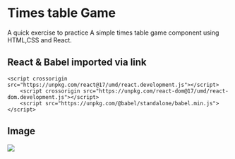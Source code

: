 # Times table Game

A quick exercise to practice <JXS>
A simple times table game component using HTML,CSS and React.

## React & Babel imported via link

```
<script crossorigin src="https://unpkg.com/react@17/umd/react.development.js"></script>
    <script crossorigin src="https://unpkg.com/react-dom@17/umd/react-dom.development.js"></script>
    <script src="https://unpkg.com/@babel/standalone/babel.min.js"></script>
```

## Image

<img src="https://lh3.googleusercontent.com/-yXFfF7mh-bE/YeCRQOT97ZI/AAAAAAAAAMc/-yha8wOC-oMQM_s8fgR96sU8rN94achYgCNcBGAsYHQ/h120/times%2Btable.JPG" wdith="300px" height=auto >
